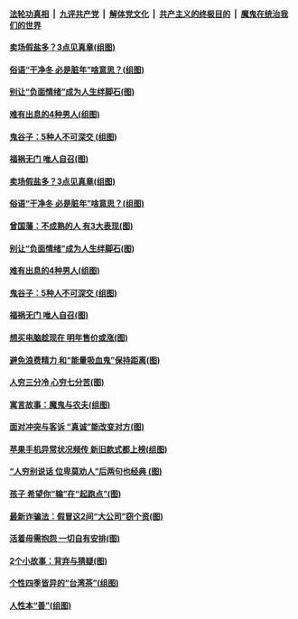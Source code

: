 

####  [法轮功真相](../../../../basic/blob/master/README.md?t=12111902) &nbsp;|&nbsp; [九评共产党](../../../../9ping.md/blob/master/README.md?t=12111902) &nbsp;|&nbsp; [解体党文化](../../../../jtdwh.md/blob/master/README.md?t=12111902)  &nbsp;|&nbsp; [共产主义的终极目的](../../../../gczydzjmd.md/blob/master/README.md?t=12111902) &nbsp;|&nbsp; [魔鬼在统治我们的世界](../../../../mgztzwmdsj.md/blob/master/README.md?t=12111902) 

#### [卖场假盐多？3点见真章(组图)](../pages/p8/955473.md?t=12111902) 

#### [俗语“干净冬 必是脏年”啥意思？(组图)](../pages/p8/955253.md?t=12111902) 

#### [别让“负面情绪”成为人生绊脚石(图)](../pages/p8/955243.md?t=12111902) 

#### [难有出息的4种男人(组图)](../pages/p8/955240.md?t=12111902) 

#### [鬼谷子：5种人不可深交&nbsp;(组图)](../pages/p8/954880.md?t=12111902) 

#### [福祸无门 唯人自召(图)](../pages/p8/955145.md?t=12111902) 

#### [卖场假盐多？3点见真章(组图)](../pages/p8/955473.md?t=12111902) 

#### [俗语“干净冬 必是脏年”啥意思？(组图)](../pages/p8/955253.md?t=12111902) 

#### [曾国藩：不成熟的人 有3大表现(图)](../pages/p8/955148.md?t=12111902) 

#### [别让“负面情绪”成为人生绊脚石(图)](../pages/p8/955243.md?t=12111902) 

#### [难有出息的4种男人(组图)](../pages/p8/955240.md?t=12111902) 

#### [鬼谷子：5种人不可深交&nbsp;(组图)](../pages/p8/954880.md?t=12111902) 

#### [福祸无门 唯人自召(图)](../pages/p8/955145.md?t=12111902) 

#### [想买电脑趁现在 明年售价或涨(图)](../pages/p8/955245.md?t=12111902) 

#### [避免浪费精力 和“能量吸血鬼”保持距离(图)](../pages/p8/955229.md?t=12111902) 

#### [人穷三分冷 心穷七分苦(图)](../pages/p8/954881.md?t=12111902) 

#### [寓言故事：魔鬼与农夫(组图)](../pages/p8/955144.md?t=12111902) 

#### [面对冲突与客诉 “真诚”能改变对方(图)](../pages/p8/955107.md?t=12111902) 

#### [苹果手机异常状况频传 新旧款式都上榜(组图)](../pages/p8/955068.md?t=12111902) 

#### [“人穷别说话 位卑莫劝人”后两句也经典&nbsp;(图)](../pages/p8/954885.md?t=12111902) 

#### [孩子 希望你“输”在“起跑点”(图)](../pages/p8/954903.md?t=12111902) 

#### [最新诈骗法：假冒这2间“大公司”窃个资(图)](../pages/p8/954996.md?t=12111902) 

#### [活着毋需抱怨 一切自有安排(图)](../pages/p8/954634.md?t=12111902) 

#### [2个小故事：背弃与猜疑(图)](../pages/p8/954887.md?t=12111902) 

#### [个性四季皆异的“台湾茶”(组图)](../pages/p8/954748.md?t=12111902) 

#### [人性本“善”(组图)](../pages/p8/954392.md?t=12111902) 

